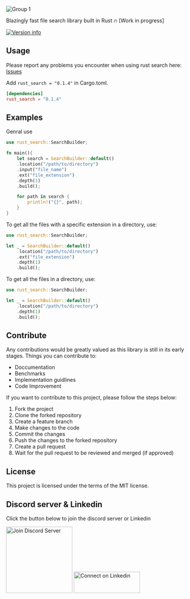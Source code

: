 ![Group 1](https://user-images.githubusercontent.com/42001064/198829818-c4035432-8721-45e1-ba2d-4d2eb6d0c584.svg)

Blazingly fast file search library built in Rust 🔥 [Work in progress]

[![Version info](https://img.shields.io/crates/v/rust_search.svg)](https://crates.io/crates/rust_search)

## Usage

Please report any problems you encounter when using rust search here: [Issues](https://github.com/ParthJadhav/rust_search/issues)

Add `rust_search = "0.1.4"` in Cargo.toml.

```toml
[dependencies]
rust_search = "0.1.4"
```

## Examples

Genral use

```rust
use rust_search::SearchBuilder;

fn main(){
    let search = SearchBuilder::default()
    .location("/path/to/directory")
    .input("file_name")
    .ext("file_extension")
    .depth(1)
    .build();

    for path in search {
        println!("{}", path);
    }
}
```

To get all the files with a specific extension in a directory, use:

```rust
use rust_search::SearchBuilder;

let _ = SearchBuilder::default()
    .location("/path/to/directory")
    .ext("file_extension")
    .depth(1)
    .build();
```

To get all the files in a directory, use:

```rust
use rust_search::SearchBuilder;

let _ = SearchBuilder::default()
    .location("/path/to/directory")
    .depth(1)
    .build();
```

## Contribute
Any contributions would be greatly valued as this library is still in its early stages. Things you can contribute to:

- Doccumentation
- Benchmarks
- Implementation guidlines
- Code Improvement

If you want to contribute to this project, please follow the steps below:

1. Fork the project
2. Clone the forked repository
3. Create a feature branch
4. Make changes to the code
5. Commit the changes
6. Push the changes to the forked repository
7. Create a pull request
8. Wait for the pull request to be reviewed and merged (if approved)

## License

This project is licensed under the terms of the MIT license.

## Discord server & Linkedin

Click the button below to join the discord server or Linkedin 

<a href="https://discord.gg/hqDPyNb9m3" target="_blank"><img src="https://user-images.githubusercontent.com/42001064/126635148-9a736436-5a6d-4298-8d8e-acda11aec74c.png" alt="Join Discord Server" width="180px" ></a>
<a href="https://www.linkedin.com/in/parthjadhav04" target="_blank"><img src="https://img.shields.io/badge/Linkedin-blue?style=flat-square&logo=linkedin" alt="Connect on Linkedin" width="180px" height="58"></a>